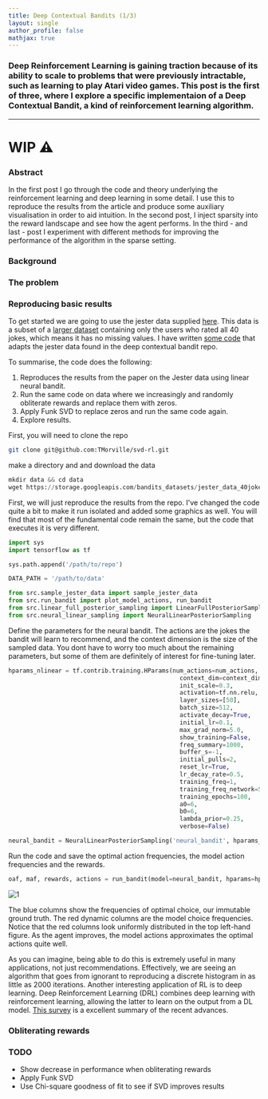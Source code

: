 ```yaml
---
title: Deep Contextual Bandits (1/3)
layout: single
author_profile: false
mathjax: true
---
```


### Deep Reinforcement Learning is gaining traction because of its ability to scale to problems that were previously intractable, such as learning to play Atari video games. This post is the first of three, where I explore a specific implementaion of a Deep Contextual Bandit, a kind of reinforcement learning algorithm. 

---

# WIP ⚠️

### Abstract

In the first post I go through the code and theory underlying the reinforcement learning and deep learning in some detail. I use this to reproduce the results from the article and produce some auxiliary visualisation in order to aid intuition. In the second post, I inject sparsity into the reward landscape and see how the agent performs. In the third - and last - post I experiment with different methods for improving the performance of the algorithm in the sparse setting. 

### Background



### The problem

### Reproducing basic results 

To get started we are going to use the jester data supplied [here](https://storage.googleapis.com/bandits_datasets/jester_data_40jokes_19181users.npy). This data is a subset of a [larger dataset](https://goldberg.berkeley.edu/jester-data/) containing only the users who rated all 40 jokes, which means it has no missing values. I have written [some code](https://github.com/TMorville/svd-rl) that adapts the jester data found in the deep contextual bandit repo. 

To summarise, the code does the following:

1. Reproduces the results from the paper on the Jester data using linear neural bandit. 
2. Run the same code on data where we increasingly and randomly obliterate rewards and replace them with zeros.
3. Apply Funk SVD to replace zeros and run the same code again. 
4. Explore results.

First, you will need to clone the repo

```bash
git clone git@github.com:TMorville/svd-rl.git
```

make a directory and and download the data

```python
mkdir data && cd data
wget https://storage.googleapis.com/bandits_datasets/jester_data_40jokes_19181users.npy
```

First, we will just reproduce the results from the repo. I've changed the code quite a bit to make it run isolated and added some graphics as well. You will find that most of the fundamental code remain the same, but the code that executes it is very different.

```python
import sys
import tensorflow as tf

sys.path.append('/path/to/repo')

DATA_PATH = '/path/to/data'

from src.sample_jester_data import sample_jester_data
from src.run_bandit import plot_model_actions, run_bandit
from src.linear_full_posterior_sampling import LinearFullPosteriorSampling
from src.neural_linear_sampling import NeuralLinearPosteriorSampling
```

Define the parameters for the neural bandit. The actions are the jokes the bandit will learn to recommend, and the context dimension is the size of the sampled data. You dont have to worry too much about the remaining parameters, but some of them are definitely of interest for fine-tuning later.

```python
hparams_nlinear = tf.contrib.training.HParams(num_actions=num_actions,
                                                context_dim=context_dim,
                                                init_scale=0.3,
                                                activation=tf.nn.relu,
                                                layer_sizes=[50],
                                                batch_size=512,
                                                activate_decay=True,
                                                initial_lr=0.1,
                                                max_grad_norm=5.0,
                                                show_training=False,
                                                freq_summary=1000,
                                                buffer_s=-1,
                                                initial_pulls=2,
                                                reset_lr=True,
                                                lr_decay_rate=0.5,
                                                training_freq=1,
                                                training_freq_network=50,
                                                training_epochs=100,
                                                a0=6,
                                                b0=6,
                                                lambda_prior=0.25,
                                                verbose=False)

neural_bandit = NeuralLinearPosteriorSampling('neural_bandit', hparams_nlinear)
```

Run the code and save the optimal action frequencies, the model action frequencies and the rewards. 

```python
oaf, maf, rewards, actions = run_bandit(model=neural_bandit, hparams=hparams_nlinear, num_contexts=2000, pct_zero=0.0, plot=True)
```

![1](https://i.imgur.com/fv7wr9Q.png)

The blue columns show the frequencies of optimal choice, our immutable ground truth. The red dynamic columns are the model choice frequencies. Notice that the red columns look uniformly distributed in the top left-hand figure. As the agent improves, the model actions approximates the optimal actions quite well.  

As you can imagine, being able to do this is extremely useful in many applications, not just recommendations. Effectively, we are seeing an algorithm that goes from ignorant to reproducing a discrete histogram in as little as 2000 iterations. Another interesting application of RL is to deep learning. Deep Reinforcement Learning (DRL) combines deep learning with reinforcement learning, allowing the latter to learn on the output from a DL model. [This survey](https://arxiv.org/abs/1708.05866) is a excellent summary of the recent advances.

### Obliterating rewards



### TODO

* Show decrease in performance when obliterating rewards
* Apply Funk SVD
* Use Chi-square goodness of fit to see if SVD improves results

